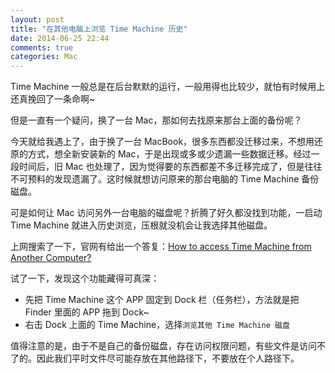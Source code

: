 ```yaml
---
layout: post
title: "在其他电脑上浏览 Time Machine 历史"
date: 2014-06-25 22:44
comments: true
categories: Mac
---
```

Time Machine 一般总是在后台默默的运行，一般用得也比较少，就怕有时候用上还真挽回了一条命啊~

但是一直有一个疑问，换了一台 Mac，那如何去找原来那台上面的备份呢？

今天就给我遇上了，由于换了一台 MacBook，很多东西都没迁移过来，不想用还原的方式，想全新安装新的 Mac，于是出现或多或少遗漏一些数据迁移。经过一段时间后，旧 Mac 也处理了，因为觉得要的东西都差不多迁移完成了，但是往往不可预料的发现遗漏了。这时候就想访问原来的那台电脑的 Time Machine 备份磁盘。

可是如何让 Mac 访问另外一台电脑的磁盘呢？折腾了好久都没找到功能，一启动 Time Machine 就进入历史浏览，压根就没机会让我选择其他磁盘。

上网搜索了一下，官网有给出一个答复：[How to access Time Machine from Another Computer?](https://discussions.apple.com/thread/1702971)

试了一下，发现这个功能藏得可真深：

* 先把 Time Machine 这个 APP 固定到 Dock 栏（任务栏），方法就是把 Finder 里面的 APP 拖到 Dock~
* 右击 Dock 上面的 Time Machine，选择`浏览其他 Time Machine 磁盘`

值得注意的是，由于不是自己的备份磁盘，存在访问权限问题，有些文件是访问不了的。因此我们平时文件尽可能存放在其他路径下，不要放在个人路径下。
